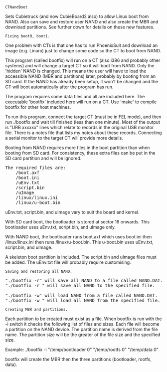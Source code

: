 	CTNandBoot

Sets Cubietruck (and now CubieBoard2 also) to allow Linux boot from NAND.  Also can save
and restore user NAND and also create the MBR and download partitions.  See further down
for details on these new features.

	Fixing boot0, boot1.

One problem with CTs is that one has to run PhoenixSuit and download an image (e.g. Linaro)
just to change some code so the CT to boot from NAND.

This program (called bootfix) will run on a CT (also i386 and probably other systems)
and will change a target CT so it will boot from NAND.  Only the 'hidden' NAND is changed.
This means the user will have to load the accessible NAND (MBR and partitions) later,
probably by booting from an SD card.  If the NAND has already been setup,
it won't be changed and the CT will boot automatically after the program has run.

The program requires some data files and all are included here.  The executable
'bootfix' included here will run on a CT.  Use 'make' to compile bootfix for other host machines.

To run this program, connect the target CT (must be in FEL mode), and then run ./bootfix
and wait till finished (less than one minute).  Most of the output is "URB xxxxxx"
lines which relate to records in the original USB monitor file.  There is a notes file
that lists my notes about these records.  Connecting a serial monitor to the target CT
will provide more details.

Booting from NAND requires more files in the boot partition than when booting from SD card.
For consistency, these extra files can be put in the SD card partition and will be ignored.

<pre>
The required files are:
	/boot.axf
	/boot.ini
	/uEnv.txt
	/script.bin
	/uImage
	/linux/linux.ini
	/linux/u-boot.bin
</pre>

uEnv.txt, script.bin, and uImage vary to suit the board and kernel.

With SD card boot, the bootloader is stored at sector 16 onwards.  This bootloader
uses uEnv.txt, script.bin, and uImage only.

With NAND boot, the bootloader runs boot.axf which uses boot.ini then /linux/linux.ini
then runs /linux/u-boot.bin.  This u-boot.bin uses uEnv.txt, script.bin, and uImage.

A skeleton boot partition is included.  The script.bin and uImage files must be added.
The uEnv.txt file will probably require customising.

	Saving and restoring all NAND.

<pre>
"./bootfix -r" will save all NAND to a file called NAND.DAT.
"./bootfix -r <fid>" will save all NAND to the specified file.

"./bootfix -w" will load NAND from a file called NAND.DAT.
"./bootfix -w <fid>" will load all NAND from the specified file.
</pre>

	Creating MBR and partitions.

Each partition to be created must exist as a file.  When bootfix is run with the
-i switch it checks the following list of files and sizes.  Each file will become
a partition on the NAND device.  The partition name is derived from the file name.
The partition size will be the greater of the file size and the specified size.

Example:
./bootfix -i "/temp/bootloader 0" "/temp/rootfs 0" "/temp/data 0"

bootfix will create the MBR then the three partitions (bootloader, rootfs, data).

